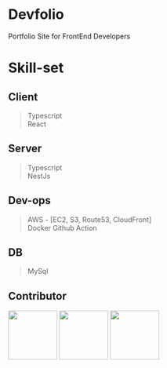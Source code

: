 # Devfolio
Portfolio Site for FrontEnd Developers

# Skill-set

## Client

> Typescript  
> React  

## Server

> Typescript  
> NestJs 

## Dev-ops

> AWS - [EC2, S3, Route53, CloudFront]  
> Docker
> Github Action  

## DB 

> MySql  

## Contributor
<a href="https://github.com/kimtaeho-dev" target="_blank"><img src="https://avatars0.githubusercontent.com/u/23273155?s=96&v=4" width="100" height="100"></a>
<a href="https://github.com/n0rr7882" target="_blank"><img src="https://avatars3.githubusercontent.com/u/20741222?s=96&v=4" width="100" height="100"></a>
<a href="https://github.com/ever0de" target="_blank"><img src="https://avatars3.githubusercontent.com/u/27040963?s=96&v=4" width="100" height="100"></a> 
